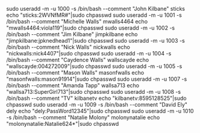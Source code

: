sudo useradd -m -u 1000 -s /bin/bash --comment "John Kilbane" sticks
echo "sticks:2WVNfMR#"|sudo chpasswd
sudo useradd -m -u 1001 -s /bin/bash --comment "Michelle Walls" mwalls4464
echo "mwalls4464:viola119"|sudo chpasswd
sudo useradd -m -u 1002 -s /bin/bash --comment "Jim Kilbane" jimpkilbane
echo "jimpkilbane:jpknedhead1"|sudo chpasswd
sudo useradd -m -u 1003 -s /bin/bash --comment "Nick Walls" nickwalls
echo "nickwalls:nick4407"|sudo chpasswd
sudo useradd -m -u 1004 -s /bin/bash --comment "Caydence Walls" wallscayde
echo "wallscayde:004272009"|sudo chpasswd
sudo useradd -m -u 1005 -s /bin/bash --comment "Mason Walls" masonfwalls
echo "masonfwalls:mason91914"|sudo chpasswd
sudo useradd -m -u 1007 -s /bin/bash --comment "Amanda Tapp" wallsa713
echo "wallsa713:SuperGirl713"|sudo chpasswd
sudo useradd -m -u 1008 -s /bin/bash --comment "TV" kilbanetv
echo "kilbanetv:8595128525"|sudo chpasswd
sudo useradd -m -u 1009 -s /bin/bash --comment "David Ely" dely
echo "dely:PassWord12345"|sudo chpasswd
sudo useradd -m -u 1010 -s /bin/bash --comment "Natalie Molony" molonynatalie
echo "molonynatalie:Natalie624*"|sudo chpasswd
